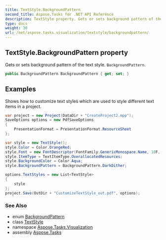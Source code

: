 ```yaml
---
title: TextStyle.BackgroundPattern
second_title: Aspose.Tasks for .NET API Reference
description: TextStyle property. Gets or sets background pattern of the text style. BackgroundPattern
type: docs
weight: 30
url: /net/aspose.tasks.visualization/textstyle/backgroundpattern/
---
```

## TextStyle.BackgroundPattern property

Gets or sets background pattern of the text style. `BackgroundPattern`.

```csharp
public BackgroundPattern BackgroundPattern { get; set; }
```

## Examples

Shows how to customize text styles which are used to style different text items in a project.

```csharp
var project = new Project(DataDir + "CreateProject2.mpp");
SaveOptions options = new PdfSaveOptions
{
    PresentationFormat = PresentationFormat.ResourceSheet
};

var style = new TextStyle();
style.Color = Color.OrangeRed;
style.Font = new FontDescriptor(FontFamily.GenericMonospace.Name, 10F, FontStyles.Bold | FontStyles.Italic);
style.ItemType = TextItemType.OverallocatedResources;
style.BackgroundColor = Color.Aqua;
style.BackgroundPattern = BackgroundPattern.DarkDither;

options.TextStyles = new List<TextStyle>
{
    style
};
project.Save(OutDir + "CustomizeTextStyle_out.pdf", options);
```

### See Also

* enum [BackgroundPattern](../../../aspose.tasks/backgroundpattern/)
* class [TextStyle](../)
* namespace [Aspose.Tasks.Visualization](../../textstyle/)
* assembly [Aspose.Tasks](../../../)


